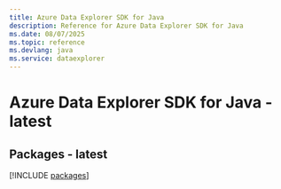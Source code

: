 ```yaml
---
title: Azure Data Explorer SDK for Java
description: Reference for Azure Data Explorer SDK for Java
ms.date: 08/07/2025
ms.topic: reference
ms.devlang: java
ms.service: dataexplorer
---
```

# Azure Data Explorer SDK for Java - latest
## Packages - latest
[!INCLUDE [packages](data-explorer-index.md)]